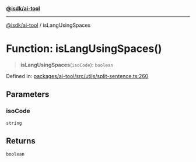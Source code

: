 [**@isdk/ai-tool**](../README.md)

***

[@isdk/ai-tool](../globals.md) / isLangUsingSpaces

# Function: isLangUsingSpaces()

> **isLangUsingSpaces**(`isoCode`): `boolean`

Defined in: [packages/ai-tool/src/utils/split-sentence.ts:260](https://github.com/isdk/ai-tool.js/blob/83a1524a1644365964efc043a7a7991d8fd46b49/src/utils/split-sentence.ts#L260)

## Parameters

### isoCode

`string`

## Returns

`boolean`
